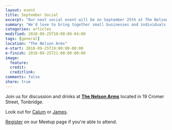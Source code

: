 ```yaml
---
layout: event
title: September Social
excerpt: "Our next social event will be on September 25th at The Nelson Arms"
summary: "We'd love to bring together small businesses and individuals throughout Tonbridge looking to chat about all aspects of their digital strategy. Whether you're working in technology, the Web or a complete novice/outsider looking for advice then please come along."
categories: articles
modified: 2018-09-25T10:00:00-04:00
tags: [general]
location: "The Nelson Arms"
e-start: 2018-09-25T19:00:00-00:00
e-finish: 2018-09-25T21:00:00-00:00
image:
  feature:
  credit:
  creditlink:
comments: false
share: true
---
```

Join us for discussion and drinks at **[The Nelson Arms](http://thenelsonarms.com/)** located in 19 Cromer Street, Tonbridge.

Look out for [Calum](https://calumryan.com) or [James](https://twitter.com/shutdownscanner).

[Register](https://www.meetup.com/Tonbridge-Digital/events/254216947/) on our Meetup page if you're able to attend.
